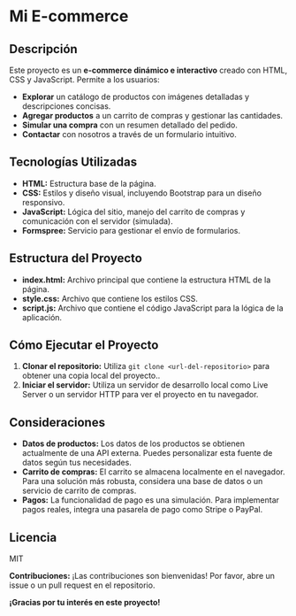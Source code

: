 # Mi E-commerce 

## Descripción
Este proyecto es un **e-commerce dinámico e interactivo** creado con HTML, CSS y JavaScript. Permite a los usuarios:

* **Explorar** un catálogo de productos con imágenes detalladas y descripciones concisas.
* **Agregar productos** a un carrito de compras y gestionar las cantidades.
* **Simular una compra** con un resumen detallado del pedido.
* **Contactar** con nosotros a través de un formulario intuitivo.

## Tecnologías Utilizadas
* **HTML:** Estructura base de la página.
* **CSS:** Estilos y diseño visual, incluyendo Bootstrap para un diseño responsivo.
* **JavaScript:** Lógica del sitio, manejo del carrito de compras y comunicación con el servidor (simulada).
* **Formspree:** Servicio para gestionar el envío de formularios.

## Estructura del Proyecto
* **index.html:** Archivo principal que contiene la estructura HTML de la página.
* **style.css:** Archivo que contiene los estilos CSS.
* **script.js:** Archivo que contiene el código JavaScript para la lógica de la aplicación.

## Cómo Ejecutar el Proyecto
1. **Clonar el repositorio:** Utiliza `git clone <url-del-repositorio>` para obtener una copia local del proyecto..
2. **Iniciar el servidor:** Utiliza un servidor de desarrollo local como Live Server o un servidor HTTP para ver el proyecto en tu navegador.

## Consideraciones
* **Datos de productos:** Los datos de los productos se obtienen actualmente de una API externa. Puedes personalizar esta fuente de datos según tus necesidades.
* **Carrito de compras:** El carrito se almacena localmente en el navegador. Para una solución más robusta, considera una base de datos o un servicio de carrito de compras.
* **Pagos:** La funcionalidad de pago es una simulación. Para implementar pagos reales, integra una pasarela de pago como Stripe o PayPal.

## Licencia
MIT

**Contribuciones:** ¡Las contribuciones son bienvenidas! Por favor, abre un issue o un pull request en el repositorio.

**¡Gracias por tu interés en este proyecto!**
